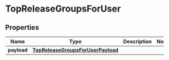 

# TopReleaseGroupsForUser


## Properties

| Name | Type | Description | Notes |
|------------ | ------------- | ------------- | -------------|
|**payload** | [**TopReleaseGroupsForUserPayload**](TopReleaseGroupsForUserPayload.md) |  |  |



